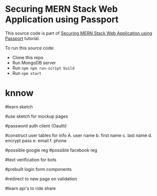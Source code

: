 # Securing MERN Stack Web Application using Passport

This source code is part of [Securing MERN Stack Web Application using Passport](https://www.djamware.com/post/5a90c37980aca7059c14297a/securing-mern-stack-web-application-using-passport) tutorial.

To run this source code:

* Clone this repo
* Run MongoDB server
* Run `npm npm run-script build`
* Run `npm start`
# knnow


#learn sketch

#use sketch for mockup pages

#password auth client (Oauth)

#construct user tables for info
    A. user name
    b. first name
    c. last name
    d. encrypt pass
    e. email
    f. phone


#possible google reg
#possible facebook reg


#text verification for bots

#prebuilt login form components


#redirect to new page on validation

#learn api's to ride share


